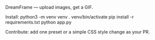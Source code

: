 DreamFrame — upload images, get a GIF.

Install:
python3 -m venv venv
. venv/bin/activate
pip install -r requirements.txt
python app.py

Contribute: add one preset or a simple CSS style change as your PR.
